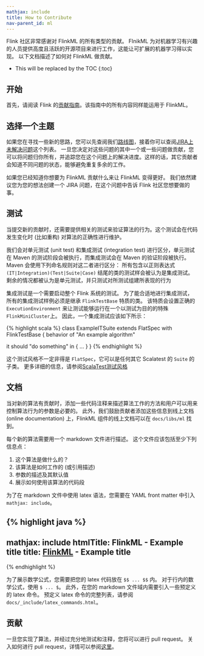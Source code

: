 ```yaml
---
mathjax: include
title: How to Contribute
nav-parent_id: ml
---
```

<!--
Licensed to the Apache Software Foundation (ASF) under one
or more contributor license agreements.  See the NOTICE file
distributed with this work for additional information
regarding copyright ownership.  The ASF licenses this file
to you under the Apache License, Version 2.0 (the
"License"); you may not use this file except in compliance
with the License.  You may obtain a copy of the License at

  http://www.apache.org/licenses/LICENSE-2.0

Unless required by applicable law or agreed to in writing,
software distributed under the License is distributed on an
"AS IS" BASIS, WITHOUT WARRANTIES OR CONDITIONS OF ANY
KIND, either express or implied.  See the License for the
specific language governing permissions and limitations
under the License.
-->

Flink 社区非常感谢对 FlinkML 的所有类型的贡献。
FlnikML 为对机器学习有兴趣的人员提供高度且活跃的开源项目来进行工作，这能让可扩展的机器学习得以实现。
以下文档描述了如何对 FlinkML 做贡献。

* This will be replaced by the TOC
{:toc}

## 开始

首先，请阅读 Flink 的[贡献指南](http://flink.apache.org/how-to-contribute.html)。该指南中的所有内容同样能运用于 FlinkML。

## 选择一个主题

如果您在寻找一些新的思路，您可以先查阅我们[路线图](https://cwiki.apache.org/confluence/display/FLINK/FlinkML%3A+Vision+and+Roadmap)，接着你可以查阅[JIRA上未解决问题](https://issues.apache.org/jira/issues/?jql=component%20%3D%20%22Machine%20Learning%20Library%22%20AND%20project%20%3D%20FLINK%20AND%20resolution%20%3D%20Unresolved%20ORDER%20BY%20priority%20DESC)这个列表。
一旦您决定对这些问题的其中一个或一些问题做贡献，您可以将问题归你所有，并追踪您在这个问题上的解决进度。这样的话，其它贡献者会知道不同问题的状态，能够避免重复多余的工作。

如果您已经知道你想要为 FlinkML 贡献什么来让 FlinkML 变得更好。
我们依然建议您为您的想法创建一个 JIRA 问题，在这个问题中告诉 Flink 社区您想要做的事。

## 测试

当提交新的贡献时，还需要提供相关的测试来验证算法的行为。这个测试会在代码发生变化时 (比如重构) 对算法的正确性进行维护。

我们会对单元测试 (unit test) 和集成测试 (integration test) 进行区分，单元测试在 Maven 的测试阶段会被执行，而集成测试会在 Maven 的验证阶段被执行。
Maven 会使用下列命名规则对这二者进行区分：
所有包含以正则表达式 `(IT|Integration)(Test|Suite|Case)` 结尾的类的测试样会被认为是集成测试。
剩余的情况都被认为是单元测试，并只测试对所测试组建所表现的行为

集成测试是一个需要启动整个 Flink 系统的测试。
为了能合适地进行集成测试，所有的集成测试样例必须是继承 `FlinkTestBase` 特质的类。
该特质会设置正确的 `ExecutionEnvironment` 来让测试能够运行在一个以测试为目的的特殊 `FlinkMiniCluster`上。
因此，一个集成测试应该如下所示：

{% highlight scala %}
class ExampleITSuite extends FlatSpec with FlinkTestBase {
  behavior of "An example algorithm"

  it should "do something" in {
    ...
  }
}
{% endhighlight %}

这个测试风格不一定非得是 `FlatSpec`，它可以是任何其它 Scalatest 的 `Suite` 的子类。
更多详细的信息，请参阅[ScalaTest测试风格](http://scalatest.org/user_guide/selecting_a_style)

## 文档

当对新的算法有贡献时，添加一些代码注释来描述算法工作的方法和用户可以用来控制算法行为的参数是必要的。
此外，我们鼓励贡献者添加这些信息到线上文档 (online documentation) 上，FlinkML 组件的线上文档可以在 `docs/libs/ml` 找到。

每个新的算法需要用一个 markdown 文件进行描述。
这个文件应该包括至少下列信息点：

1. 这个算法是做什么的？
2. 该算法是如何工作的 (或引用描述)
3. 参数的描述及其默认值
4. 展示如何使用该算法的代码段

为了在 markdown 文件中使用 latex 语法，您需要在 YAML front matter 中引入 `mathjax: include`。

{% highlight java %}
---
mathjax: include
htmlTitle: FlinkML - Example title
title: <a href="../ml">FlinkML</a> - Example title
---
{% endhighlight %}

为了展示数学公式，您需要把您的 latex 代码放在 `$$ ... $$` 内。
对于行内的数学公式，使用 `$ ... $`。
此外，在您的 markdown 文件域内需要引入一些预定义的 latex 命令。
预定义 latex 命令的完整列表，请参阅 `docs/_include/latex_commands.html`。

## 贡献

一旦您实现了算法，并经过充分地测试和注释，您将可以进行 pull request。
关入如何进行 pull request，详情可以参阅[这里](http://flink.apache.org/how-to-contribute.html#contributing-code--documentation)。

